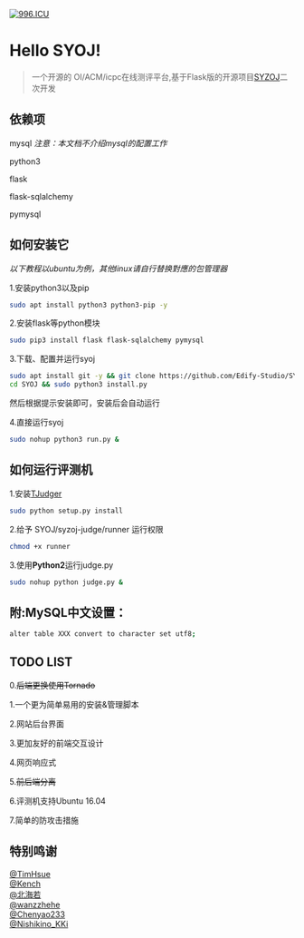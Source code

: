 [![996.ICU](https://img.shields.io/badge/link-996.icu-red.svg)](https://996.icu) 
# Hello SYOJ!
> 一个开源的 OI/ACM/icpc在线测评平台,基于Flask版的开源项目[SYZOJ](https://github.com/Zhengzhou-11-Highschool/syzoj)二次开发 

## 依赖项
mysql
*注意：本文档不介绍mysql的配置工作*

python3

flask

flask-sqlalchemy

pymysql

## 如何安装它
*以下教程以ubuntu为例，其他linux请自行替换對應的包管理器*

1.安装python3以及pip
```bash
sudo apt install python3 python3-pip -y
```
2.安装flask等python模块
```bash
sudo pip3 install flask flask-sqlalchemy pymysql
```
3.下载、配置并运行syoj
```bash
sudo apt install git -y && git clone https://github.com/Edify-Studio/SYOJ.git
cd SYOJ && sudo python3 install.py
```
然后根据提示安装即可，安装后会自动运行

4.直接运行syoj
```bash
sudo nohup python3 run.py &
```

## 如何运行评测机

1.安装[TJudger](https://github.com/TimHsue/TJudger)
```bash
sudo python setup.py install
```
2.给予 SYOJ/syzoj-judge/runner 运行权限
```bash
chmod +x runner
```
3.使用<strong>Python2</strong>运行judge.py
```bash
sudo nohup python judge.py &
```

## 附:MySQL中文设置：
```bash
alter table XXX convert to character set utf8;
```

## TODO LIST

0.~~后端更换使用Tornado~~

1.一个更为简单易用的安装&管理脚本

2.网站后台界面

3.更加友好的前端交互设计

4.网页响应式

5.~~前后端分离~~

6.评测机支持Ubuntu 16.04

7.简单的防攻击措施

## 特别鸣谢

[@TimHsue](https://github.com/TimHsue) <br>
[@Kench](https://github.com/kench233)  <br>
[@北海若](#) <br>
[@wanzzhehe](https://github.com/wanzzhehe) <br>
[@Chenyao233](https://github.com/Chenyao2333) <br>
[@Nishikino_KKi](https://github.com/NishikinoKKi)
